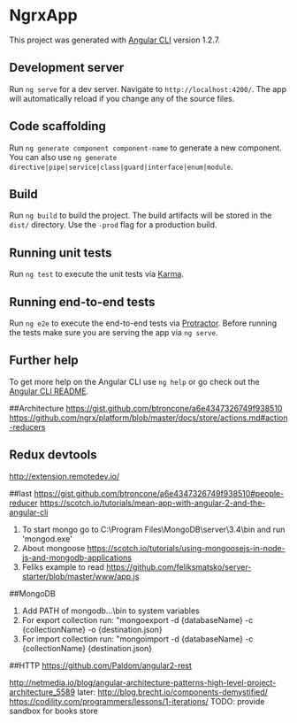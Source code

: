 # NgrxApp

This project was generated with [Angular CLI](https://github.com/angular/angular-cli) version 1.2.7.

## Development server

Run `ng serve` for a dev server. Navigate to `http://localhost:4200/`. The app will automatically reload if you change any of the source files.

## Code scaffolding

Run `ng generate component component-name` to generate a new component. You can also use `ng generate directive|pipe|service|class|guard|interface|enum|module`.

## Build

Run `ng build` to build the project. The build artifacts will be stored in the `dist/` directory. Use the `-prod` flag for a production build.

## Running unit tests

Run `ng test` to execute the unit tests via [Karma](https://karma-runner.github.io).

## Running end-to-end tests

Run `ng e2e` to execute the end-to-end tests via [Protractor](http://www.protractortest.org/).
Before running the tests make sure you are serving the app via `ng serve`.

## Further help

To get more help on the Angular CLI use `ng help` or go check out the [Angular CLI README](https://github.com/angular/angular-cli/blob/master/README.md).


##Architecture
https://gist.github.com/btroncone/a6e4347326749f938510
https://github.com/ngrx/platform/blob/master/docs/store/actions.md#action-reducers

## Redux devtools
http://extension.remotedev.io/

##last
https://gist.github.com/btroncone/a6e4347326749f938510#people-reducer
https://scotch.io/tutorials/mean-app-with-angular-2-and-the-angular-cli

1) To start mongo go to C:\Program Files\MongoDB\server\3.4\bin and run 'mongod.exe'
2) About mongoose https://scotch.io/tutorials/using-mongoosejs-in-node-js-and-mongodb-applications
3) Feliks example to read https://github.com/feliksmatsko/server-starter/blob/master/www/app.js


##MongoDB
1) Add PATH of mongodb...\bin to system variables
2) For export collection run: "mongoexport -d {databaseName} -c {collectionName} -o {destination.json}
3) For import collection run: "mongoimport -d {databaseName} -c {collectionName} {destination.json}

##HTTP
https://github.com/Paldom/angular2-rest

http://netmedia.io/blog/angular-architecture-patterns-high-level-project-architecture_5589
later: http://blog.brecht.io/components-demystified/
       https://codility.com/programmers/lessons/1-iterations/
TODO: provide sandbox for books store
